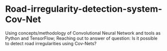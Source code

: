# Road-irregularity-detection-system-Cov-Net
Using concepts/methodology of Convolutional Neural Network and tools as Python and TensorFlow; Reaching out to answer of question: Is it possible to detect road irregularities using Cov-Nets?
